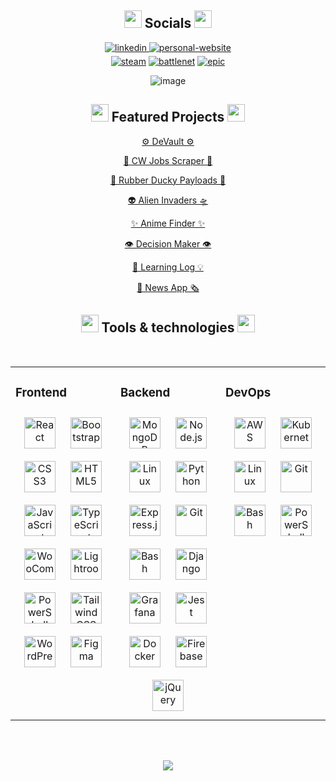 ## <div style="display: inline_block" align="center"><img src="https://user-images.githubusercontent.com/78863735/188921041-e7397237-a29e-416f-8f89-56c7a7450545.gif" width="28"> Socials <img src="https://user-images.githubusercontent.com/78863735/188921041-e7397237-a29e-416f-8f89-56c7a7450545.gif" width="28"></div>

<div align="center">
<a href="https://linkedin.com/in/rielara/" target="_blank">
<img src=https://img.shields.io/badge/linkedin-%231E77B5.svg?&style=for-the-badge&logo=linkedin&logoColor=white alt=linkedin style="margin-bottom: 5px;" target=”_blank”/>
</a>
<a href="https://rielara.website/" target=”_blank”><img alt="personal-website" title="rielara.website" src="https://img.shields.io/badge/-Personal website-663399?style=for-the-badge&logo=ghostery&logoColor=white" target=”_blank”/></a>
  <br />
<a href="https://steamcommunity.com/id/kimchibaybay" target=”_blank”><img alt="steam" title="steam" src="https://img.shields.io/badge/-Steam-000000?style=for-the-badge&logo=steam&logoColor=white" target=”_blank”/></a>
<a href="https://overwatch.blizzard.com/en-gb/career/Kimchi-21410/" target=”_blank”><img alt="battlenet" title="" src="https://img.shields.io/badge/-Battle.net-148EFF?style=for-the-badge&logo=battle.net&logoColor=white" target=”_blank”/></a>
<a href="https://launcher.store.epicgames.com/u/28b542002163441c9363ac791e122d38" target=”_blank”><img alt="epic" title="" src="https://img.shields.io/badge/-Epic Games-313131?style=for-the-badge&logo=epicgames&logoColor=white" target=”_blank”/></a>

  
  
  
  ![image](https://www.codewars.com/users/rielara/badges/small)
</div>  


## <div style="display: inline_block" align="center"><img src="https://user-images.githubusercontent.com/78863735/188921041-e7397237-a29e-416f-8f89-56c7a7450545.gif" width="28"> Featured Projects <img src="https://user-images.githubusercontent.com/78863735/188921041-e7397237-a29e-416f-8f89-56c7a7450545.gif" width="28"></div>

<div align="middle">
  
[⚙️ DeVault ⚙️](https://github.com/rielara/bc13_final-project_front-end-cyber-insecure)
  
[🤖 CW Jobs Scraper 🤖](https://github.com/rielara/cw_scraper)

[🦆 Rubber Ducky Payloads 🔌](https://github.com/rielara/rubber_ducky_payloads)

[👽 Alien Invaders 🛸](https://github.com/rielara/alien_invasion)
  
[✨ Anime Finder ✨](https://github.com/rielara/anime-finder)
  
[👁️ Decision Maker 👁️](https://github.com/rielara/Decision_Maker)

[📖 Learning Log 💡](https://github.com/rielara/learning_log)
  
[📰  News App 🗞️](https://github.com/rielara/pe3-soc-cohort13-rielara)



</div> 








## <div style="display: inline_block" align="center"><img src="https://user-images.githubusercontent.com/78863735/188921041-e7397237-a29e-416f-8f89-56c7a7450545.gif" width="28"> Tools & technologies <img src="https://user-images.githubusercontent.com/78863735/188921041-e7397237-a29e-416f-8f89-56c7a7450545.gif" width="28"></div>



<br/>  
<table><tr><td valign="top" width="33%">



### Frontend  
<div align="center">  
<a href="https://reactjs.org/" target="_blank"><img style="margin: 10px" src="https://profilinator.rishav.dev/skills-assets/react-original-wordmark.svg" alt="React" height="50" /></a>  
<a href="https://getbootstrap.com/docs/3.4/javascript/" target="_blank"><img style="margin: 10px" src="https://profilinator.rishav.dev/skills-assets/bootstrap-plain.svg" alt="Bootstrap" height="50" /></a>  
<a href="https://www.w3schools.com/css/" target="_blank"><img style="margin: 10px" src="https://profilinator.rishav.dev/skills-assets/css3-original-wordmark.svg" alt="CSS3" height="50" /></a>  
<a href="https://en.wikipedia.org/wiki/HTML5" target="_blank"><img style="margin: 10px" src="https://profilinator.rishav.dev/skills-assets/html5-original-wordmark.svg" alt="HTML5" height="50" /></a>  
<a href="https://www.javascript.com/" target="_blank"><img style="margin: 10px" src="https://profilinator.rishav.dev/skills-assets/javascript-original.svg" alt="JavaScript" height="50" /></a>  
<a href="https://www.typescriptlang.org/" target="_blank"><img style="margin: 10px" src="https://profilinator.rishav.dev/skills-assets/typescript-original.svg" alt="TypeScript" height="50" /></a>  
<a href="https://woocommerce.com/" target="_blank"><img style="margin: 10px" src="https://profilinator.rishav.dev/skills-assets/woocommerce.png" alt="WooCommerce" height="50" /></a>  
<a href="https://www.adobe.com/products/photoshop-lightroom.html" target="_blank"><img style="margin: 10px" src="https://profilinator.rishav.dev/skills-assets/lightroom.png" alt="Lightroom" height="50" /></a>  
<a href="https://docs.microsoft.com/en-us/powershell/" target="_blank"><img style="margin: 10px" src="https://profilinator.rishav.dev/skills-assets/powershell.png" alt="PowerShell" height="50" /></a>  
<a href="https://www.tailwindcss.com/" target="_blank"><img style="margin: 10px" src="https://profilinator.rishav.dev/skills-assets/tailwindcss.svg" alt="Tailwind CSS" height="50" /></a>  
<a href="https://wordpress.com/" target="_blank"><img style="margin: 10px" src="https://profilinator.rishav.dev/skills-assets/wordpress.png" alt="WordPress" height="50" /></a>  
<a href="https://www.figma.com/" target="_blank"><img style="margin: 10px" src="https://profilinator.rishav.dev/skills-assets/figma-icon.svg" alt="Figma" height="50" /></a>  
</div>

</td><td valign="top" width="33%">



### Backend  
<div align="center">   
<a href="https://www.mongodb.com/" target="_blank"><img style="margin: 10px" src="https://profilinator.rishav.dev/skills-assets/mongodb-original-wordmark.svg" alt="MongoDB" height="50" /></a>  
<a href="https://nodejs.org/" target="_blank"><img style="margin: 10px" src="https://profilinator.rishav.dev/skills-assets/nodejs-original-wordmark.svg" alt="Node.js" height="50" /></a>  
<a href="https://www.linux.org/" target="_blank"><img style="margin: 10px" src="https://profilinator.rishav.dev/skills-assets/linux-original.svg" alt="Linux" height="50" /></a>  
<a href="https://www.python.org/" target="_blank"><img style="margin: 10px" src="https://profilinator.rishav.dev/skills-assets/python-original.svg" alt="Python" height="50" /></a>  
<a href="https://expressjs.com/" target="_blank"><img style="margin: 10px" src="https://profilinator.rishav.dev/skills-assets/express-original-wordmark.svg" alt="Express.js" height="50" /></a>  
<a href="https://github.com/" target="_blank"><img style="margin: 10px" src="https://profilinator.rishav.dev/skills-assets/git-scm-icon.svg" alt="Git" height="50" /></a>  
<a href="https://www.gnu.org/software/bash/" target="_blank"><img style="margin: 10px" src="https://profilinator.rishav.dev/skills-assets/gnu_bash-icon.svg" alt="Bash" height="50" /></a>  
<a href="https://www.djangoproject.com/" target="_blank"><img style="margin: 10px" src="https://profilinator.rishav.dev/skills-assets/django-original.svg" alt="Django" height="50" /></a>  
<a href="https://grafana.com/" target="_blank"><img style="margin: 10px" src="https://profilinator.rishav.dev/skills-assets/grafana.png" alt="Grafana" height="50" /></a>  
<a href="https://www.jestjs.io/" target="_blank"><img style="margin: 10px" src="https://profilinator.rishav.dev/skills-assets/jest.svg" alt="Jest" height="50" /></a>  
<a href="https://www.docker.com/" target="_blank"><img style="margin: 10px" src="https://profilinator.rishav.dev/skills-assets/docker-original-wordmark.svg" alt="Docker" height="50" /></a>  
<a href="https://firebase.google.com/" target="_blank"><img style="margin: 10px" src="https://profilinator.rishav.dev/skills-assets/firebase.png" alt="Firebase" height="50" /></a>  
<a href="https://jquery.com/" target="_blank"><img style="margin: 10px" src="https://profilinator.rishav.dev/skills-assets/jquery.png" alt="jQuery" height="50" /></a>
</div>

</td><td valign="top" width="33%">



### DevOps  
<div align="center">  
<a href="https://aws.amazon.com/" target="_blank"><img style="margin: 10px" src="https://profilinator.rishav.dev/skills-assets/amazonwebservices-original-wordmark.svg" alt="AWS" height="50" /></a>  
<a href="https://kubernetes.io/" target="_blank"><img style="margin: 10px" src="https://profilinator.rishav.dev/skills-assets/kubernetes-icon.svg" alt="Kubernetes" height="50" /></a>  
<a href="https://www.linux.org/" target="_blank"><img style="margin: 10px" src="https://profilinator.rishav.dev/skills-assets/linux-original.svg" alt="Linux" height="50" /></a>  
<a href="https://github.com/" target="_blank"><img style="margin: 10px" src="https://profilinator.rishav.dev/skills-assets/git-scm-icon.svg" alt="Git" height="50" /></a>  
<a href="https://www.gnu.org/software/bash/" target="_blank"><img style="margin: 10px" src="https://profilinator.rishav.dev/skills-assets/gnu_bash-icon.svg" alt="Bash" height="50" /></a>  
<a href="https://docs.microsoft.com/en-us/powershell/" target="_blank"><img style="margin: 10px" src="https://profilinator.rishav.dev/skills-assets/powershell.png" alt="PowerShell" height="50" /></a>  
</div>

</td></tr></table>  

<br/><br/>

<div align="center">
<img src="https://komarev.com/ghpvc/?username=rielara&&style=for-the-badge&color=blueviolet" align="center" />
</div>




